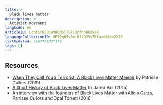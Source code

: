 ```yaml
---
title: >
  Black lives matter
description: >
  Activist movement
langCode: en
articleID: LcnA5YkJBjo98CM5lTGTsUzfhh8UU5aK
languageCollectionID: OPT0gH5x3m-OIzO25e7BfozdBk8n2XZ2
lastUpdated: 1597741727379
tags: []
---
```


## Resources

-   [When They Call You a Terrorist: A Black Lives Matter Memoir](https://www.democracynow.org/2018/1/16/when_they_call_you_a_terrorist) by Patrisse Cullors (2019)
-   [A Short History of Black Lives Matter](https://www.youtube.com/watch?v=kCghDx5qN4s) by Jared Ball (2015)
-   [An interview with the founders](https://www.youtube.com/watch?v=tbicAmaXYtM) of Black Lives Matter with Alicia Garza, Patrisse Cullors and Opal Tometi (2016)